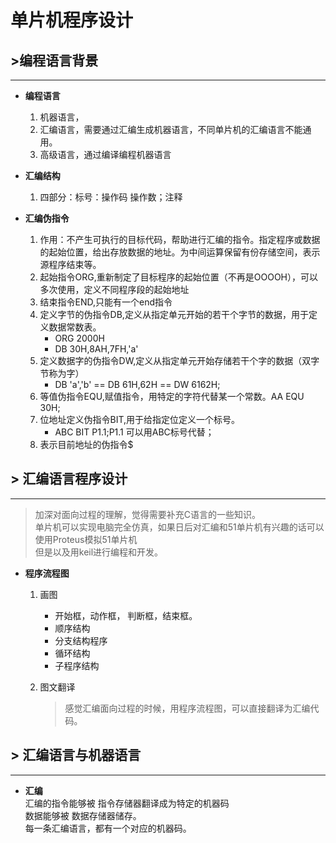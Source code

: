 # 单片机程序设计

## &gt;编程语言背景

-----

* **编程语言**
	1. 机器语言，
	2. 汇编语言，需要通过汇编生成机器语言，不同单片机的汇编语言不能通用。
	3. 高级语言，通过编译编程机器语言
* **汇编结构**
	1. 四部分：标号：操作码 操作数；注释

* **汇编伪指令**
	1. 作用：不产生可执行的目标代码，帮助进行汇编的指令。指定程序或数据的起始位置，给出存放数据的地址。为中间运算保留有份存储空间，表示源程序结束等。
	2. 起始指令ORG,重新制定了目标程序的起始位置（不再是OOOOH），可以多次使用，定义不同程序段的起始地址
	3. 结束指令END,只能有一个end指令
	4. 定义字节的伪指令DB,定义从指定单元开始的若干个字节的数据，用于定义数据常数表。
		- ORG 2000H
		- DB 30H,8AH,7FH,'a'
	5. 定义数据字的伪指令DW,定义从指定单元开始存储若干个字的数据（双字节称为字）
		- DB 'a','b' == DB 61H,62H == DW 6162H;
	5. 等值伪指令EQU,赋值指令，用特定的字符代替某一个常数。AA EQU 30H;
	6. 位地址定义伪指令BIT,用于给指定位定义一个标号。
		- ABC BIT P1.1;P1.1 可以用ABC标号代替；
	7. 表示目前地址的伪指令$

## &gt; 汇编语言程序设计

-----

> 加深对面向过程的理解，觉得需要补充C语言的一些知识。  
> 单片机可以实现电脑完全仿真，如果日后对汇编和51单片机有兴趣的话可以使用Proteus模拟51单片机  
> 但是以及用keil进行编程和开发。  

* **程序流程图**
	1. 画图
		- 开始框，动作框， 判断框，结束框。
		- 顺序结构
		- 分支结构程序
		- 循环结构
		- 子程序结构

	2. 图文翻译
		> 感觉汇编面向过程的时候，用程序流程图，可以直接翻译为汇编代码。  



## &gt; 汇编语言与机器语言

-----

* **汇编**  
	汇编的指令能够被 指令存储器翻译成为特定的机器码  
	数据能够被 数据存储器储存。  
	每一条汇编语言，都有一个对应的机器码。